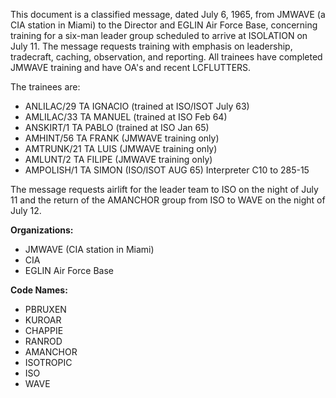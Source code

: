 This document is a classified message, dated July 6, 1965, from JMWAVE (a CIA station in Miami) to the Director and EGLIN Air Force Base, concerning training for a six-man leader group scheduled to arrive at ISOLATION on July 11. The message requests training with emphasis on leadership, tradecraft, caching, observation, and reporting. All trainees have completed JMWAVE training and have OA's and recent LCFLUTTERS.

The trainees are:

*   ANLILAC/29 TA IGNACIO (trained at ISO/ISOT July 63)
*   AMLILAC/33 TA MANUEL (trained at ISO Feb 64)
*   ANSKIRT/1 TA PABLO (trained at ISO Jan 65)
*   AMHINT/56 TA FRANK (JMWAVE training only)
*   AMTRUNK/21 TA LUIS (JMWAVE training only)
*   AMLUNT/2 TA FILIPE (JMWAVE training only)
*   AMPOLISH/1 TA SIMON (ISO/ISOT AUG 65) Interpreter C10 to 285-15

The message requests airlift for the leader team to ISO on the night of July 11 and the return of the AMANCHOR group from ISO to WAVE on the night of July 12.

**Organizations:**

*   JMWAVE (CIA station in Miami)
*   CIA
*   EGLIN Air Force Base

**Code Names:**

*   PBRUXEN
*   KUROAR
*   CHAPPIE
*   RANROD
*   AMANCHOR
*   ISOTROPIC
*   ISO
*   WAVE
